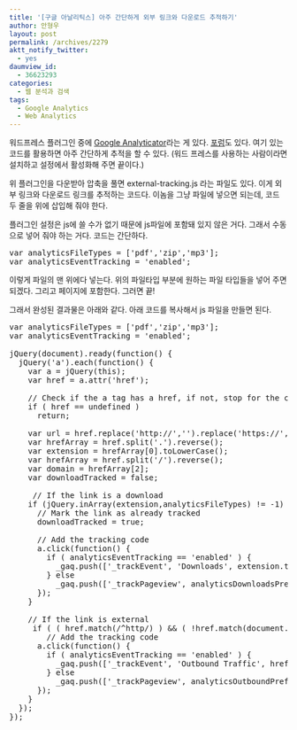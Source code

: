 ```yaml
---
title: '[구글 아날리틱스] 아주 간단하게 외부 링크와 다운로드 추적하기'
author: 안형우
layout: post
permalink: /archives/2279
aktt_notify_twitter:
  - yes
daumview_id:
  - 36623293
categories:
  - 웹 분석과 검색
tags:
  - Google Analytics
  - Web Analytics
---
```

워드프레스 플러그인 중에 [Google Analyticator][1]라는 게 있다. [포럼][2]도 있다. 여기 있는 코드를 활용하면 아주 간단하게 추적을 할 수 있다. (워드 프레스를 사용하는 사람이라면 설치하고 설정에서 활성화해 주면 끝이다.)

위 플러그인을 다운받아 압축을 풀면 external-tracking.js 라는 파일도 있다. 이게 외부 링크와 다운로드 링크를 추적하는 코드다. 이놈을 그냥 파일에 넣으면 되는데, 코드 두 줄을 위에 삽입해 줘야 한다.

플러그인 설정은 js에 쓸 수가 없기 때문에 js파일에 포함돼 있지 않은 거다. 그래서 수동으로 넣어 줘야 하는 거다. 코드는 간단하다.

<pre class="brush: javascript; gutter: true; first-line: 1">var analyticsFileTypes = [&#039;pdf&#039;,&#039;zip&#039;,&#039;mp3&#039;];
var analyticsEventTracking = &#039;enabled&#039;;</pre>

이렇게 파일의 맨 위에다 넣는다. 위의 파일타입 부분에 원하는 파일 타입들을 넣어 주면 되겠다. 그리고 페이지에 포함한다. 그러면 끝!

그래서 완성된 결과물은 아래와 같다. 아래 코드를 복사해서 js 파일을 만들면 된다.

<pre class="brush: javascript; gutter: true; first-line: 1">var analyticsFileTypes = [&#039;pdf&#039;,&#039;zip&#039;,&#039;mp3&#039;];
var analyticsEventTracking = &#039;enabled&#039;;

jQuery(document).ready(function() {
  jQuery(&#039;a&#039;).each(function() {
    var a = jQuery(this);
    var href = a.attr(&#039;href&#039;);
    
    // Check if the a tag has a href, if not, stop for the current link
    if ( href == undefined )
      return;
    
    var url = href.replace(&#039;http://&#039;,&#039;&#039;).replace(&#039;https://&#039;,&#039;&#039;);
    var hrefArray = href.split(&#039;.&#039;).reverse();
    var extension = hrefArray[0].toLowerCase();
    var hrefArray = href.split(&#039;/&#039;).reverse();
    var domain = hrefArray[2];
    var downloadTracked = false;
  
     // If the link is a download
    if (jQuery.inArray(extension,analyticsFileTypes) != -1) {
      // Mark the link as already tracked
      downloadTracked = true;
      
      // Add the tracking code
      a.click(function() {
        if ( analyticsEventTracking == &#039;enabled&#039; ) {
          _gaq.push([&#039;_trackEvent&#039;, &#039;Downloads&#039;, extension.toUpperCase(), href]);
        } else
          _gaq.push([&#039;_trackPageview&#039;, analyticsDownloadsPrefix + url]);
      });
    }
    
    // If the link is external
     if ( ( href.match(/^http/) ) && ( !href.match(document.domain) ) && ( downloadTracked == false ) ) {
        // Add the tracking code
      a.click(function() {
        if ( analyticsEventTracking == &#039;enabled&#039; ) {
          _gaq.push([&#039;_trackEvent&#039;, &#039;Outbound Traffic&#039;, href.match(/:\/\/(.[^/]+)/)[1], href]);
        } else
          _gaq.push([&#039;_trackPageview&#039;, analyticsOutboundPrefix + url]);
      });
    }
  });
});</pre>

 [1]: http://wordpress.org/extend/plugins/google-analyticator/
 [2]: http://wordpress.org/support/plugin/google-analyticator